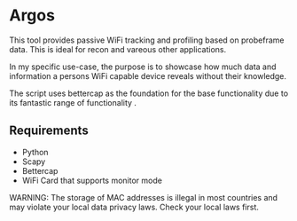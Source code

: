 # Argos
This tool provides passive WiFi tracking and profiling based on probeframe data. This is ideal for recon and vareous other applications. 

In my specific use-case, the purpose is to showcase how much data and information a persons WiFi capable device reveals without their knowledge.

The script uses bettercap as the foundation for the base functionality due to its fantastic range of functionality . 

## Requirements

- Python
- Scapy
- Bettercap
- WiFi Card that supports monitor mode

WARNING: The storage of MAC addresses is illegal in most countries and may violate your local data privacy laws. Check your local laws first.
